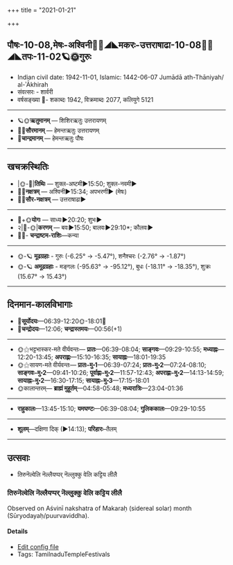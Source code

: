 +++
title = "2021-01-21"

+++
## पौषः-10-08,मेषः-अश्विनी🌛🌌◢◣मकरः-उत्तराषाढा-10-08🌌🌞◢◣तपः-11-02🪐🌞गुरुः
- Indian civil date: 1942-11-01, Islamic: 1442-06-07 Jumādā ath-Thāniyah/ al-ʾĀkhirah
- संवत्सरः - शार्वरी
- वर्षसङ्ख्या 🌛- शकाब्दः 1942, विक्रमाब्दः 2077, कलियुगे 5121
___________________
- 🪐🌞**ऋतुमानम्** — शिशिरऋतुः उत्तरायणम्
- 🌌🌞**सौरमानम्** — हेमन्तऋतुः उत्तरायणम्
- 🌛**चान्द्रमानम्** — हेमन्तऋतुः पौषः
___________________


## खचक्रस्थितिः
- |🌞-🌛|**तिथिः** — शुक्ल-अष्टमी►15:50; शुक्ल-नवमी►  
- 🌌🌛**नक्षत्रम्** — अश्विनी►15:34; अपभरणी► (मेषः)  
- 🌌🌞**सौर-नक्षत्रम्** — उत्तराषाढा►  
___________________
- 🌛+🌞**योगः** — साध्यः►20:20; शुभः►  
- २|🌛-🌞|**करणम्** — बवः►15:50; बालवः►29:10*; कौलवः►  
- 🌌🌛- **चन्द्राष्टम-राशिः**—कन्या  
___________________
- 🌞-🪐 **मूढग्रहाः** - गुरुः (-6.25° → -5.47°), शनैश्चरः (-2.76° → -1.87°)
- 🌞-🪐 **अमूढग्रहाः** - मङ्गलः (-95.63° → -95.12°), बुधः (-18.11° → -18.35°), शुक्रः (15.67° → 15.43°)
___________________


## दिनमान-कालविभागाः
- 🌅**सूर्योदयः**—06:39-12:20🌞️-18:01🌇  
- 🌛**चन्द्रोदयः**—12:06; **चन्द्रास्तमयः**—00:56(+1)  
___________________
- 🌞⚝भट्टभास्कर-मते वीर्यवन्तः— **प्रातः**—06:39-08:04; **साङ्गवः**—09:29-10:55; **मध्याह्नः**—12:20-13:45; **अपराह्णः**—15:10-16:35; **सायाह्नः**—18:01-19:35  
- 🌞⚝सायण-मते वीर्यवन्तः— **प्रातः-मु॰1**—06:39-07:24; **प्रातः-मु॰2**—07:24-08:10; **साङ्गवः-मु॰2**—09:41-10:26; **पूर्वाह्णः-मु॰2**—11:57-12:43; **अपराह्णः-मु॰2**—14:13-14:59; **सायाह्नः-मु॰2**—16:30-17:15; **सायाह्नः-मु॰3**—17:15-18:01  
- 🌞कालान्तरम्— **ब्राह्मं मुहूर्तम्**—04:58-05:48; **मध्यरात्रिः**—23:04-01:36  
___________________
- **राहुकालः**—13:45-15:10; **यमघण्टः**—06:39-08:04; **गुलिककालः**—09:29-10:55  
___________________
- **शूलम्**—दक्षिणा दिक् (►14:13); **परिहारः**–तैलम्  
___________________

## उत्सवाः
- तिरुनॆल्वेलि नॆल्लैयप्पर् नॆल्लुक्कु वेलि कट्टिय लीलै
### तिरुनॆल्वेलि नॆल्लैयप्पर् नॆल्लुक्कु वेलि कट्टिय लीलै

Observed on Aśvinī nakshatra of Makaraḥ (sidereal solar) month (Sūryodayaḥ/puurvaviddha). 

#### Details
- [Edit config file](https://github.com/jyotisham/adyatithi/blob/master/temples/Tamil/sidereal_solar_month/nakshatra/10/01/tirunelvEli_nellaiyappar_nellukku_vEli_kaTTiya_lIlai.toml)
- Tags: TamilnaduTempleFestivals


